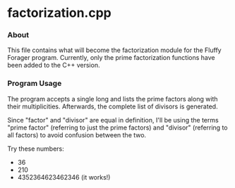 # factorization.cpp #

### About ###

This file contains what will become the factorization module for the Fluffy
Forager program. Currently, only the prime factorization functions have been
added to the C++ version.

### Program Usage ###

The program accepts a single long and lists the prime factors along with their
multiplicities. Afterwards, the complete list of divisors is generated.

Since "factor" and "divisor" are equal in definition, I'll be using the terms
"prime factor" (referring to just the prime factors) and "divisor" (referring to
all factors) to avoid confusion between the two.

Try these numbers:

* 36
* 210
* 4352364623462346 (it works!)
